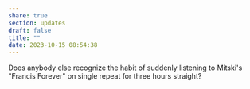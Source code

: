 ```yaml
---
share: true
section: updates
draft: false
title: ""
date: 2023-10-15 08:54:38
---
```



Does anybody else recognize the habit of suddenly listening to Mitski's "Francis Forever" on single repeat for three hours straight?
